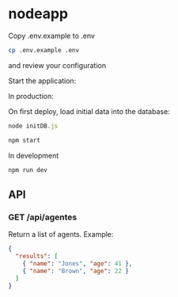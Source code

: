 # nodeapp

Copy .env.example to .env

```sh
cp .env.example .env
```

and review your configuration

Start the application:

In production:

On first deploy, load initial data into the database:

```javascript
node initDB.js
```

```sh
npm start
```

In development

```sh
npm run dev
```

## API

### GET /api/agentes

Return a list of agents. Example:

```json
{
  "results": [
    { "name": "Jones", "age": 41 },
    { "name": "Brown", "age": 22 }
  ]
}
```
